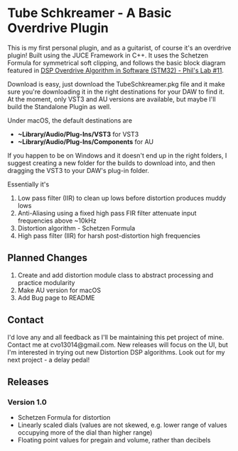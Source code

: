 
<h1>Tube Schkreamer - A Basic Overdrive Plugin </h1>

This is my first personal plugin, and as a guitarist, of course it's an overdrive plugin! Built using the JUCE Framework in C++.
It uses the Schetzen Formula for symmetrical soft clipping, and follows the basic block diagram featured in [DSP Overdrive Algorithm in Software (STM32) - Phil's Lab #11](https://youtu.be/_0ys155xv1Q?si=TKS7VlCb2yQ-riOq).


Download is easy, just download the TubeSchkreamer.pkg file and it make sure you're downloading it in the right destinations for your DAW to find it. At the moment, only VST3 and AU versions are available, but maybe I'll build the Standalone Plugin as well.


Under macOS, the default destinations are 
<ul>
  <li> <strong>~Library/Audio/Plug-Ins/VST3</strong> for VST3</li>
  <li> <strong>~Library/Audio/Plug-Ins/Components</strong> for AU</li>
</ul>
If you happen to be on Windows and it doesn't end up in the right folders, I suggest creating a new folder for the builds to download into, and then dragging the VST3 to your DAW's plug-in folder.


Essentially it's
1. Low pass filter (IIR) to clean up lows before distortion produces muddy lows
2. Anti-Aliasing using a fixed high pass FIR filter attenuate input frequencies above ~10kHz
3. Distortion algorithm - Schetzen Formula
5. High pass filter (IIR) for harsh post-distortion high frequencies


<h2>Planned Changes</h2>
<ol>
  <li>Create and add distortion module class to abstract processing and practice modularity</li>
  <li>Make AU version for macOS</li>
  <li>Add Bug page to README</li>
</ol>


<h2>Contact</h2>
I'd love any and all feedback as I'll be maintaining this pet project of mine. Contact me at cvo13014@gmail.com. New releases will focus on the UI, but I'm interested in trying out new Distortion DSP algorithms. Look out for my next project - a delay pedal!

<h2>Releases</h2>
<h3>Version 1.0</h3>
<ul>
  <li>Schetzen Formula for distortion</li>
  <li>Linearly scaled dials (values are not skewed, e.g. lower range of values occupying more of the dial than higher range)</li>
  <li>Floating point values for pregain and volume, rather than decibels</li>
</ul>
